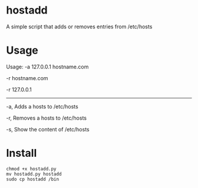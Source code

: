 # hostadd
A simple script that adds or removes entries from /etc/hosts 

# Usage
Usage: 
-a 127.0.0.1 hostname.com

-r hostname.com

-r 127.0.0.1

----------------
-a,    Adds a hosts to /etc/hosts

-r,    Removes a hosts to /etc/hosts

-s,    Show the content of /etc/hosts

# Install 
```
chmod +x hostadd.py
mv hostadd.py hostadd
sudo cp hostadd /bin 
```
